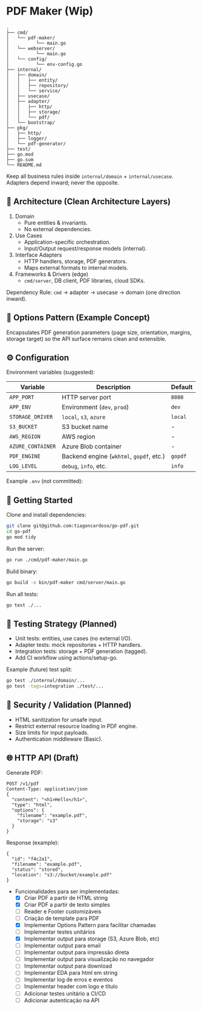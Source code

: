 # PDF Maker (Wip)

    .
    ├── cmd/
    │   └── pdf-maker/
    │          └── main.go
    │   └── webserver/
    │          └── main.go
    │   └── config/
    │          └── env-config.go
    ├── internal/
    │   ├── domain/
    │   │   ├── entity/
    │   │   ├── repository/
    │   │   └── service/
    │   ├── usecase/
    │   ├── adapter/
    │   │   ├── http/
    │   │   ├── storage/
    │   │   └── pdf/
    │   └── bootstrap/
    ├── pkg/
    │   ├── http/
    │   ├── logger/
    │   └── pdf-generator/
    ├── test/
    ├── go.mod
    ├── go.sum
    └── README.md

Keep all business rules inside `internal/domain` + `internal/usecase`. Adapters depend inward; never the opposite.

## 🧱 Architecture (Clean Architecture Layers)

1. Domain
    - Pure entities & invariants.
    - No external dependencies.
2. Use Cases
    - Application-specific orchestration.
    - Input/Output request/response models (internal).
3. Interface Adapters
    - HTTP handlers, storage, PDF generators.
    - Maps external formats to internal models.
4. Frameworks & Drivers (edge)
    - `cmd/server`, DB client, PDF libraries, cloud SDKs.

Dependency Rule: `cmd` → adapter → usecase → domain (one direction inward).

## 🧩 Options Pattern (Example Concept)

Encapsulates PDF generation parameters (page size, orientation, margins, storage target) so the API surface remains clean and extensible.

## ⚙️ Configuration

Environment variables (suggested):

| Variable | Description | Default |
|----------|-------------|---------|
| `APP_PORT` | HTTP server port | `8080` |
| `APP_ENV` | Environment (`dev`, `prod`) | `dev` |
| `STORAGE_DRIVER` | `local`, `s3`, `azure` | `local` |
| `S3_BUCKET` | S3 bucket name | - |
| `AWS_REGION` | AWS region | - |
| `AZURE_CONTAINER` | Azure Blob container | - |
| `PDF_ENGINE` | Backend engine (`wkhtml`, `gopdf`, etc.) | `gopdf` |
| `LOG_LEVEL` | `debug`, `info`, etc. | `info` |

Example `.env` (not committed):

## 🚀 Getting Started

Clone and install dependencies:

```sh
git clone git@github.com:tiagoncardoso/go-pdf.git
cd go-pdf
go mod tidy
```

Run the server:
```sh
go run ./cmd/pdf-maker/main.go
```

Build binary:
```sh
go build -o bin/pdf-maker cmd/server/main.go
```

Run all tests:
```sh
go test ./...
```

## 🧪 Testing Strategy (Planned)
- Unit tests: entities, use cases (no external I/O).
- Adapter tests: mock repositories + HTTP handlers.
- Integration tests: storage + PDF generation (tagged).
- Add CI workflow using actions/setup-go.

Example (future) test split:
```sh
go test ./internal/domain/...
go test -tags=integration ./test/...
```

## 🔐 Security / Validation (Planned)
- HTML sanitization for unsafe input.
- Restrict external resource loading in PDF engine.
- Size limits for input payloads.
- Authentication middleware (Basic).


## 🌐 HTTP API (Draft)

Generate PDF:
```
POST /v1/pdf
Content-Type: application/json
{
  "content": "<h1>Hello</h1>",
  "type": "html",
  "options": {
    "filename": "example.pdf",
    "storage": "s3"
  }
}
```

Response (example):
```
{
  "id": "f4c2a1",
  "filename": "example.pdf",
  "status": "stored",
  "location": "s3://bucket/example.pdf"
}
```

- Funcionalidades para ser implementadas:
  - [x] Criar PDF a partir de HTML string
  - [x] Criar PDF a partir de texto simples
  - [ ] Reader e Footer customizáveis
  - [ ] Criação de template para PDF
  - [x] Implementar Options Pattern para facilitar chamadas
  - [ ] Implementar testes unitários
  - [x] Implementar output para storage (S3, Azure Blob, etc)
  - [ ] Implementar output para email
  - [ ] Implementar output para impressão direta
  - [ ] Implementar output para visualização no navegador
  - [ ] Implementar output para download
  - [ ] Implementar EDA para html em string
  - [ ] Implementar log de erros e eventos
  - [ ] Implementar header com logo e título
  - [ ] Adicionar testes unitário a CI/CD
  - [ ] Adicionar autenticação na API